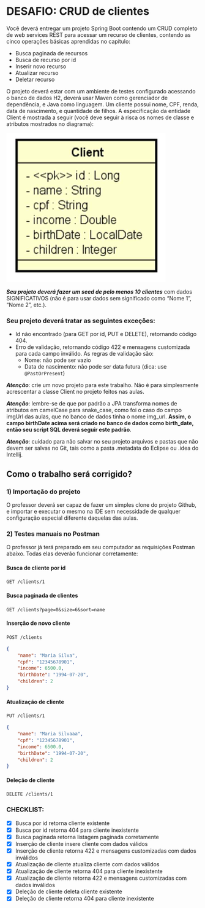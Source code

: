 # DESAFIO: CRUD de clientes

Você deverá entregar um projeto Spring Boot contendo um CRUD completo de web services REST para
acessar um recurso de clientes, contendo as cinco operações básicas aprendidas no capítulo:

- Busca paginada de recursos
- Busca de recurso por id
- Inserir novo recurso
- Atualizar recurso
- Deletar recurso

O projeto deverá estar com um ambiente de testes configurado acessando o banco de dados H2, deverá usar Maven como gerenciador de dependência, e Java como linguagem.
Um cliente possui nome, CPF, renda, data de nascimento, e quantidade de filhos. A especificação da
entidade Client é mostrada a seguir (você deve seguir à risca os nomes de classe e atributos mostrados no diagrama):

![Entidade Client](./img/uml.png)

***Seu projeto deverá fazer um seed de pelo menos 10 clientes*** com dados SIGNIFICATIVOS (não é para usar dados sem significado como “Nome 1”, “Nome 2”, etc.).

### Seu projeto deverá tratar as seguintes exceções:

- Id não encontrado (para GET por id, PUT e DELETE), retornando código 404.
- Erro de validação, retornando código 422 e mensagens customizada para cada campo inválido. As regras de validação são:
    - Nome: não pode ser vazio
    - Data de nascimento: não pode ser data futura (dica: use `@PastOrPresent`)


***Atenção***: crie um novo projeto para este trabalho. Não é para simplesmente acrescentar a classe Client no projeto feitos nas aulas.


***Atenção***: lembre-se de que por padrão a JPA transforma nomes de atributos em camelCase para snake_case, como foi o caso do campo imgUrl das aulas, que no banco de dados tinha o nome img_url. **Assim, o campo birthDate acima será criado no banco de dados como birth_date, então seu script SQL deverá seguir este padrão**.


***Atenção***: cuidado para não salvar no seu projeto arquivos e pastas que não devem ser salvas no Git, tais como a pasta .metadata do Eclipse ou .idea do Intellij.

## Como o trabalho será corrigido?

### 1) Importação do projeto

O professor deverá ser capaz de fazer um simples clone do projeto Github, e importar e executar o mesmo na IDE sem necessidade de qualquer configuração especial diferente daquelas das aulas.

### 2) Testes manuais no Postman

O professor já terá preparado em seu computador as requisições Postman abaixo. Todas elas deverão funcionar corretamente:

#### Busca de cliente por id

`GET /clients/1`

#### Busca paginada de clientes

`GET /clients?page=0&size=6&sort=name`

#### Inserção de novo cliente

`POST /clients`

```json
{
    "name": "Maria Silva",
    "cpf": "12345678901",
    "income": 6500.0,
    "birthDate": "1994-07-20",
    "children": 2
}
```

#### Atualização de cliente

`PUT /clients/1`

```json
{
    "name": "Maria Silvaaa",
    "cpf": "12345678901",
    "income": 6500.0,
    "birthDate": "1994-07-20",
    "children": 2
}
```

#### Deleção de cliente

`DELETE /clients/1`

### CHECKLIST:

- [x] Busca por id retorna cliente existente
- [x] Busca por id retorna 404 para cliente inexistente
- [x] Busca paginada retorna listagem paginada corretamente
- [x] Inserção de cliente insere cliente com dados válidos
- [x] Inserção de cliente retorna 422 e mensagens customizadas com dados inválidos
- [x] Atualização de cliente atualiza cliente com dados válidos
- [x] Atualização de cliente retorna 404 para cliente inexistente
- [x] Atualização de cliente retorna 422 e mensagens customizadas com dados inválidos
- [x] Deleção de cliente deleta cliente existente
- [x] Deleção de cliente retorna 404 para cliente inexistente